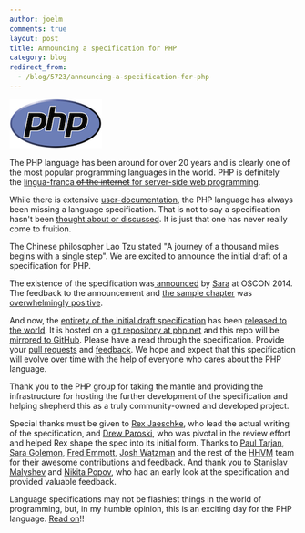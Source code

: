 ```yaml
---
author: joelm
comments: true
layout: post
title: Announcing a specification for PHP
category: blog
redirect_from:
  - /blog/5723/announcing-a-specification-for-php
---
```


![PHP-logo](/static/images/posts/PHP-logo2.png)

The PHP language has been around for over 20 years and is clearly one of the most popular programming languages in the world. PHP is definitely the [lingua-franca <del>of the internet</del> for server-side web programming](http://php.net/usage.php).

While there is extensive [user-documentation](http://php.net/manual), the PHP language has always been missing a language specification. That is not to say a specification hasn't been [thought about or discussed](http://stackoverflow.com/questions/4680119/php-language-specification). It is just that one has never really come to fruition.

The Chinese philosopher Lao Tzu stated "A journey of a thousand miles begins with a single step". We are excited to announce the initial draft of a specification for PHP.

The existence of the specification was[ announced](http://news.php.net/php.internals/75886) by [Sara](https://twitter.com/SaraMG) at OSCON 2014. The feedback to the announcement and [the sample chapter](http://dl.hhvm.com/resources/PHPSpec-SneakPeak.pdf) was [overwhelmingly positive](http://www.ralf-lang.de/2014/07/23/sara-golemon-facebook-announces-php-language-specification-for-oscon-2014/).

And now, the [entirety of the initial draft specification](https://github.com/php/php-langspec/blob/master/spec/php-spec-draft.md) has been [released to the world](http://news.php.net/php.standards/125). It is hosted on a [git repository at php.net](http://git.php.net/?p=php-langspec.git;a=summary) and this repo will be [mirrored to GitHub](https://github.com/php/php-langspec). Please have a read through the specification. Provide your [pull requests](https://wiki.php.net/vcs/gitworkflow) and [feedback](https://bugs.php.net/). We hope and expect that this specification will evolve over time with the help of everyone who cares about the PHP language.

Thank you to the PHP group for taking the mantle and providing the infrastructure for hosting the further development of the specification and helping shepherd this as a truly community-owned and developed project.

Special thanks must be given to [Rex Jaeschke](https://github.com/RexJaeschke), who lead the actual writing of the specification, and [Drew Paroski](https://github.com/paroski), who was pivotal in the review effort and helped Rex shape the spec into its initial form. Thanks to [Paul Tarjan](https://github.com/ptarjan), [Sara Golemon](https://github.com/sgolemon), [Fred Emmott](https://github.com/fredemmott), [Josh Watzman](https://github.com/jwatzman) and the rest of the [HHVM](http://hhvm.com) team for their awesome contributions and feedback. And thank you to [Stanislav Malyshev](https://github.com/smalyshev) and [Nikita Popov](https://github.com/nikic), who had an early look at the specification and provided valuable feedback.

Language specifications may not be flashiest things in the world of programming, but, in my humble opinion, this is an exciting day for the PHP language. [Read on](https://github.com/php/php-spec/tree/master/spec)!!
